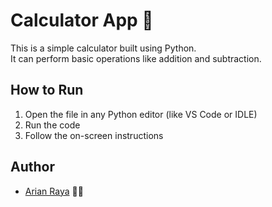 # Calculator App 🧮

This is a simple calculator built using Python.  
It can perform basic operations like addition and subtraction.

## How to Run
1. Open the file in any Python editor (like VS Code or IDLE)
2. Run the code
3. Follow the on-screen instructions

## Author
- [Arian Raya](https://github.com/arian-raya) 👨‍💻  
